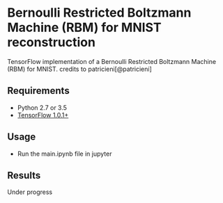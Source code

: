 # Bernoulli Restricted Boltzmann Machine (RBM) for MNIST reconstruction

TensorFlow implementation of a Bernoulli Restricted Boltzmann Machine (RBM) for MNIST.
credits to patricieni[@patricieni]

## Requirements
- Python 2.7 or 3.5
- [TensorFlow 1.0.1+](https://www.tensorflow.org/install/)

## Usage

- Run the main.ipynb file in jupyter

## Results

Under progress

